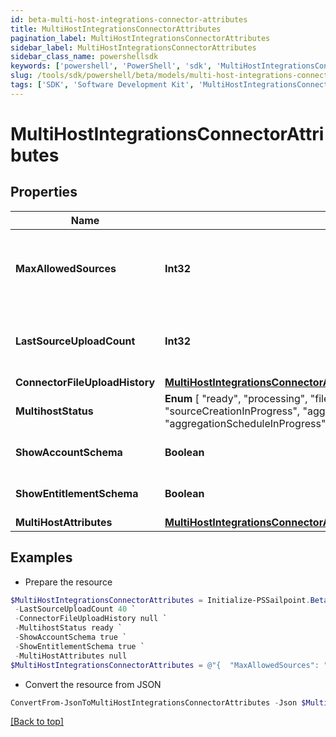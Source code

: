 ```yaml
---
id: beta-multi-host-integrations-connector-attributes
title: MultiHostIntegrationsConnectorAttributes
pagination_label: MultiHostIntegrationsConnectorAttributes
sidebar_label: MultiHostIntegrationsConnectorAttributes
sidebar_class_name: powershellsdk
keywords: ['powershell', 'PowerShell', 'sdk', 'MultiHostIntegrationsConnectorAttributes', 'BetaMultiHostIntegrationsConnectorAttributes'] 
slug: /tools/sdk/powershell/beta/models/multi-host-integrations-connector-attributes
tags: ['SDK', 'Software Development Kit', 'MultiHostIntegrationsConnectorAttributes', 'BetaMultiHostIntegrationsConnectorAttributes']
---
```



# MultiHostIntegrationsConnectorAttributes

## Properties

Name | Type | Description | Notes
------------ | ------------- | ------------- | -------------
**MaxAllowedSources** | **Int32** | Maximum sources allowed count of a Multi-Host Integration | [optional] 
**LastSourceUploadCount** | **Int32** | Last upload sources count of a Multi-Host Integration | [optional] 
**ConnectorFileUploadHistory** | [**MultiHostIntegrationsConnectorAttributesConnectorFileUploadHistory**](multi-host-integrations-connector-attributes-connector-file-upload-history) |  | [optional] 
**MultihostStatus** |  **Enum** [  "ready",    "processing",    "fileUploadInProgress",    "sourceCreationInProgress",    "aggregationGroupingInProgress",    "aggregationScheduleInProgress",    "deleteInProgress",    "deleteFailed" ] | Multi-Host integration status. | [optional] 
**ShowAccountSchema** | **Boolean** | Show account schema | [optional] [default to $true]
**ShowEntitlementSchema** | **Boolean** | Show entitlement schema | [optional] [default to $true]
**MultiHostAttributes** | [**MultiHostIntegrationsConnectorAttributesMultiHostAttributes**](multi-host-integrations-connector-attributes-multi-host-attributes) |  | [optional] 

## Examples

- Prepare the resource
```powershell
$MultiHostIntegrationsConnectorAttributes = Initialize-PSSailpoint.BetaMultiHostIntegrationsConnectorAttributes  -MaxAllowedSources 250 `
 -LastSourceUploadCount 40 `
 -ConnectorFileUploadHistory null `
 -MultihostStatus ready `
 -ShowAccountSchema true `
 -ShowEntitlementSchema true `
 -MultiHostAttributes null
$MultiHostIntegrationsConnectorAttributes = @"{  "MaxAllowedSources": "250", "LastSourceUploadCount": "40", "ConnectorFileUploadHistory": null, "MultihostStatus": "ready", "ShowAccountSchema": true, "ShowEntitlementSchema": true, "MultiHostAttributes": null }"@
```

- Convert the resource from JSON
```powershell
ConvertFrom-JsonToMultiHostIntegrationsConnectorAttributes -Json $MultiHostIntegrationsConnectorAttributes
```


[[Back to top]](#) 


